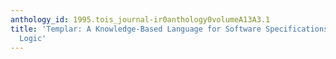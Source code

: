 ```yaml
---
anthology_id: 1995.tois_journal-ir0anthology0volumeA13A3.1
title: 'Templar: A Knowledge-Based Language for Software Specifications Using Temporal
  Logic'
---
```

